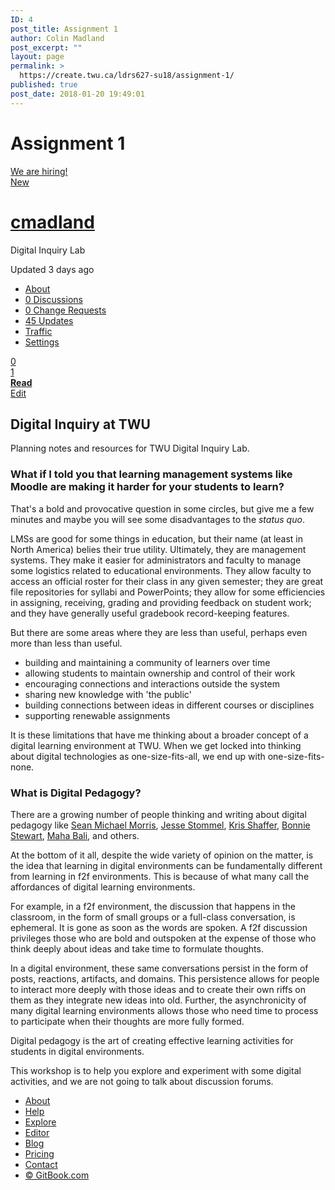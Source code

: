 ```yaml
---
ID: 4
post_title: Assignment 1
author: Colin Madland
post_excerpt: ""
layout: page
permalink: >
  https://create.twu.ca/ldrs627-su18/assignment-1/
published: true
post_date: 2018-01-20 19:49:01
---
```

<h1>Assignment 1</h1>
<div id="application">
<div class="PJAXWrapper" data-reactroot="" data-reactid="1" data-react-checksum="-1834022386">
<div class="gb-page-wrapper with-pagehead">
<div class="gb-page-header">
<div class="container"><a class="WeAreHiring" href="https://www.gitbook.com/about">We are hiring!</a>
<div>
<div class="btn-group dropdown pull-right"></div>
</div>
</div>
</div>
</div>
</div>
</div>
<a class="btn btn-default btn-md pull-right btn-newbook" role="button" href="https://www.gitbook.com/new"> New</a>
<div id="NotificationsIndicator" class="pull-right">
<div class="popover-container"></div>
</div>
<div id="BookHome" class="BookPage">
<div class="pagehead">
<div class="container clearfix">
<div class="overview">
<h1 class="overview-title"><a class="overview-steptitle" href="https://www.gitbook.com/@cmadland">cmadland</a></h1>
<div class="overview-stepdivider"></div>
</div>
</div>
</div>
</div>
<div class="container clearfix">
<div class="overview">
<div class="overview-steptitle primary">Digital Inquiry Lab</div>
<p class="overview-note">Updated 3 days ago</p>

</div>
</div>
<div class="container clearfix">
<ul class="menu pull-left">
 	<li class="active"><a href="https://www.gitbook.com/book/cmadland/digital-inquiry-lab/details">About</a></li>
 	<li class=""><a href="https://www.gitbook.com/book/cmadland/digital-inquiry-lab/discussions">0 Discussions</a></li>
 	<li class=""><a href="https://www.gitbook.com/book/cmadland/digital-inquiry-lab/changes">0 Change Requests</a></li>
 	<li class=""><a href="https://www.gitbook.com/book/cmadland/digital-inquiry-lab/activity">45 Updates</a></li>
 	<li class=""><a href="https://www.gitbook.com/book/cmadland/digital-inquiry-lab/traffic">Traffic</a></li>
 	<li class=""><a href="https://www.gitbook.com/book/cmadland/digital-inquiry-lab/settings">Settings</a></li>
</ul>
<div class="btn-toolbar pull-right head-toolbar">
<div class="btn-group"></div>
</div>
</div>
<div class="btn-group"><a class="btn btn-count btn-sm" role="button" href="https://www.gitbook.com/book/cmadland/digital-inquiry-lab/stars"> 0</a></div>
<div class="btn-group dropdown"></div>
<div class="pagehead">
<div class="container clearfix">
<div class="btn-toolbar pull-right head-toolbar">
<div class="btn-group dropdown"><a class="btn btn-count btn-sm" role="button" href="https://www.gitbook.com/book/cmadland/digital-inquiry-lab/subscriptions"> 1</a></div>
</div>
</div>
</div>
<div class="gb-page-inner">
<div class="container">
<div>
<div class="panel panel-default">
<div>
<div></div>
<div class=" sticky">
<div class="panel-heading">
<div class="btn-toolbar ">
<div class="btn-group pull-right"><a class="btn btn-success btn-md" role="button" href="https://www.gitbook.com/read/book/cmadland/digital-inquiry-lab" data-nopjax="true"> <b>Read</b></a></div>
<div class="popover-container pull-right">
<div class="btn-group"></div>
</div>
</div>
</div>
</div>
</div>
</div>
</div>
</div>
</div>
<a class="btn btn-default btn-md" role="button" href="https://www.gitbook.com/book/cmadland/digital-inquiry-lab/edit"> Edit</a>
<div id="application">
<div class="PJAXWrapper" data-reactroot="" data-reactid="1" data-react-checksum="-1834022386">
<div class="gb-page-wrapper with-pagehead">
<div class="gb-page-body">
<div id="BookHome" class="BookPage">
<div class="gb-page-inner">
<div class="container">
<div>
<div class="panel panel-default">
<div class="panel-body">
<div class="gb-markdown BookAbout">
<h2>Digital Inquiry at TWU</h2>
Planning notes and resources for TWU Digital Inquiry Lab.
<h3>What if I told you that learning management systems like Moodle are making it harder for your students to learn?</h3>
That's a bold and provocative question in some circles, but give me a few minutes and maybe you will see some disadvantages to the <em>status quo</em>.

LMSs are good for some things in education, but their name (at least in North America) belies their true utility. Ultimately, they are management systems. They make it easier for administrators and faculty to manage some logistics related to educational environments. They allow faculty to access an official roster for their class in any given semester; they are great file repositories for syllabi and PowerPoints; they allow for some efficiencies in assigning, receiving, grading and providing feedback on student work; and they have generally useful gradebook record-keeping features.

But there are some areas where they are less than useful, perhaps even more than less than useful.
<ul>
 	<li>building and maintaining a community of learners over time</li>
 	<li>allowing students to maintain ownership and control of their work</li>
 	<li>encouraging connections and interactions outside the system</li>
 	<li>sharing new knowledge with 'the public'</li>
 	<li>building connections between ideas in different courses or disciplines</li>
 	<li>supporting renewable assignments</li>
</ul>
It is these limitations that have me thinking about a broader concept of a digital learning environment at TWU. When we get locked into thinking about digital technologies as one-size-fits-all, we end up with one-size-fits-none.
<h3>What is Digital Pedagogy?</h3>
There are a growing number of people thinking and writing about digital pedagogy like <a href="http://www.seanmichaelmorris.com/" target="_blank" rel="noopener">Sean Michael Morris</a>, <a href="http://www.jessestommel.com/" target="_blank" rel="noopener">Jesse Stommel</a>, <a href="https://pushpullfork.com/" target="_blank" rel="noopener">Kris Shaffer</a>, <a href="http://theory.cribchronicles.com/" target="_blank" rel="noopener">Bonnie Stewart</a>, <a href="https://blog.mahabali.me/" target="_blank" rel="noopener">Maha Bali</a>, and others.

At the bottom of it all, despite the wide variety of opinion on the matter, is the idea that learning in digital environments can be fundamentally different from learning in f2f environments. This is because of what many call the affordances of digital learning environments.

For example, in a f2f environment, the discussion that happens in the classroom, in the form of small groups or a full-class conversation, is ephemeral. It is gone as soon as the words are spoken. A f2f discussion privileges those who are bold and outspoken at the expense of those who think deeply about ideas and take time to formulate thoughts.

In a digital environment, these same conversations persist in the form of posts, reactions, artifacts, and domains. This persistence allows for people to interact more deeply with those ideas and to create their own riffs on them as they integrate new ideas into old. Further, the asynchronicity of many digital learning environments allows those who need time to process to participate when their thoughts are more fully formed.

Digital pedagogy is the art of creating effective learning activities for students in digital environments.

This workshop is to help you explore and experiment with some digital activities, and we are not going to talk about discussion forums.

</div>
</div>
</div>
</div>
</div>
</div>
</div>
</div>
<div class="gb-page-footer">
<div class="Footer">
<div class="container">
<div class="footer-logo"></div>
<ul class="menu">
 	<li class=""><a href="https://www.gitbook.com/about">About</a></li>
 	<li class=""><a href="https://help.gitbook.com">Help</a></li>
 	<li class=""><a href="https://www.gitbook.com/explore">Explore</a></li>
 	<li class=""><a href="https://www.gitbook.com/editor">Editor</a></li>
 	<li class=""><a href="https://www.gitbook.com/blog">Blog</a></li>
 	<li class=""><a href="https://www.gitbook.com/pricing">Pricing</a></li>
 	<li class=""><a href="https://www.gitbook.com/contact">Contact</a></li>
 	<li class="footer-copyright"><a href="https://www.gitbook.com">© GitBook.com</a></li>
</ul>
</div>
</div>
</div>
</div>
<div class="LoadingBar" data-reactid="499"></div>
</div>
</div>
&nbsp;